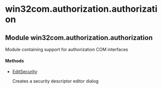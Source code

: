 # win32com.authorization.authorization

## Module win32com.authorization.authorization

Module containing support for authorization COM interfaces

#### Methods


  - [EditSecurity](win32com.authorization.authorization.md#win32com.authorization.authorizationeditsecurity)

    Creates a security descriptor editor dialog&nbsp;